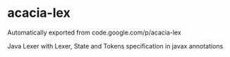 # acacia-lex
Automatically exported from code.google.com/p/acacia-lex

Java Lexer with Lexer, State and Tokens specification in javax annotations
